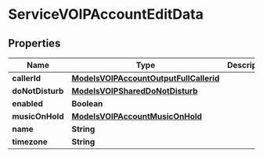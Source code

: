 

# ServiceVOIPAccountEditData


## Properties

| Name | Type | Description | Notes |
|------------ | ------------- | ------------- | -------------|
|**callerId** | [**ModelsVOIPAccountOutputFullCallerid**](ModelsVOIPAccountOutputFullCallerid.md) |  |  [optional] |
|**doNotDisturb** | [**ModelsVOIPSharedDoNotDisturb**](ModelsVOIPSharedDoNotDisturb.md) |  |  [optional] |
|**enabled** | **Boolean** |  |  [optional] |
|**musicOnHold** | [**ModelsVOIPAccountMusicOnHold**](ModelsVOIPAccountMusicOnHold.md) |  |  [optional] |
|**name** | **String** |  |  |
|**timezone** | **String** |  |  |



